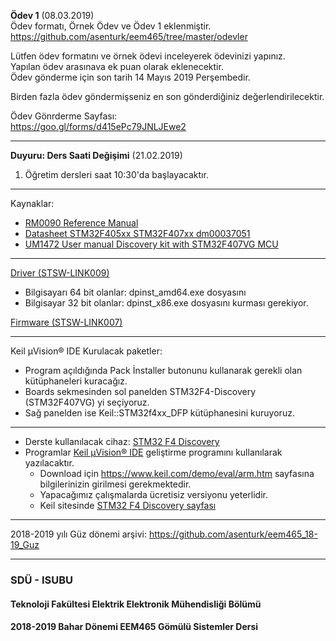 **Ödev 1** (08.03.2019)   
Ödev formatı, Örnek Ödev ve Ödev 1 eklenmiştir.   
https://github.com/asenturk/eem465/tree/master/odevler

Lütfen ödev formatını ve örnek ödevi inceleyerek ödevinizi yapınız.  
Yapılan ödev arasınava ek puan olarak eklenecektir.  
Ödev gönderme için son tarih 14 Mayıs 2019 Perşembedir.   

Birden fazla ödev göndermişseniz en son gönderdiğiniz değerlendirilecektir.

Ödev Gönrderme Sayfası:   
https://goo.gl/forms/d415ePc79JNLJEwe2   

---   


**Duyuru: Ders Saati Değişimi** (21.02.2019)   
1. Öğretim dersleri saat 10:30'da başlayacaktır.

---   

Kaynaklar:   
- [RM0090 Reference Manual](https://www.st.com/content/ccc/resource/technical/document/reference_manual/3d/6d/5a/66/b4/99/40/d4/DM00031020.pdf/files/DM00031020.pdf/jcr:content/translations/en.DM00031020.pdf)
- [Datasheet STM32F405xx STM32F407xx dm00037051](https://www.st.com/resource/en/datasheet/dm00037051.pdf)
- [UM1472 User manual Discovery kit with STM32F407VG MCU](https://www.st.com/content/ccc/resource/technical/document/user_manual/70/fe/4a/3f/e7/e1/4f/7d/DM00039084.pdf/files/DM00039084.pdf/jcr:content/translations/en.DM00039084.pdf)


---

[Driver (STSW-LINK009)](https://www.st.com/content/st_com/en/products/development-tools/software-development-tools/stm32-software-development-tools/stm32-utilities/stsw-link009.html)   

- Bilgisayarı 64 bit olanlar: dpinst_amd64.exe dosyasını
- Bilgisayar 32 bit olanlar: dpinst_x86.exe dosyasını kurması gerekiyor.

[Firmware (STSW-LINK007)](https://www.st.com/content/st_com/en/products/development-tools/software-development-tools/stm32-software-development-tools/stm32-programmers/stsw-link007.html)   


---

Keil µVision® IDE Kurulacak paketler:   
* Program açıldığında Pack İnstaller butonunu kullanarak gerekli olan kütüphaneleri kuracağız.
* Boards sekmesinden sol panelden STM32F4-Discovery (STM32F407VG) yi seçiyoruz.
* Sağ panelden ise Keil::STM32f4xx_DFP kütüphanesini kuruyoruz.


---

* Derste kullanılacak cihaz: [STM32 F4 Discovery](https://www.st.com/en/evaluation-tools/stm32f4discovery.html) 
* Programlar [Keil µVision® IDE](http://www2.keil.com/mdk5/uvision/) geliştirme programını kullanılarak yazılacaktır.
  * Download için https://www.keil.com/demo/eval/arm.htm sayfasına bilgilerinizin girilmesi gerekmektedir. 
  * Yapacağımız çalışmalarda ücretisiz  versiyonu yeterlidir. 
  * Keil sitesinde [STM32 F4 Discovery sayfası](https://www.keil.com/boards2/stmicroelectronics/stm32f4_discovery/)

---

2018-2019 yılı Güz dönemi arşivi: https://github.com/asenturk/eem465_18-19_Guz


---

### SDÜ - ISUBU
#### Teknoloji Fakültesi Elektrik Elektronik Mühendisliği Bölümü
#### 2018-2019 Bahar Dönemi EEM465 Gömülü Sistemler Dersi
 
  
